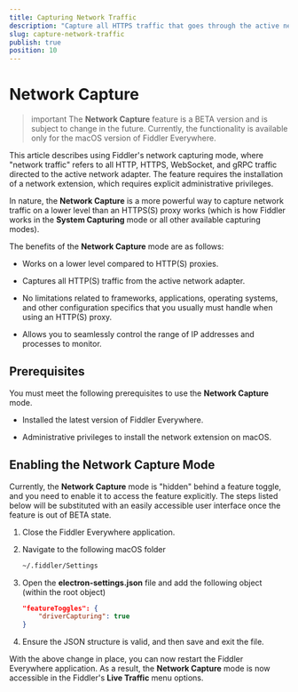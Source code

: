 ```yaml
---
title: Capturing Network Traffic
description: "Capture all HTTPS traffic that goes through the active network adapter."
slug: capture-network-traffic
publish: true
position: 10
---
```


# Network Capture

>important The **Network Capture** feature is a BETA version and is subject to change in the future. Currently, the functionality is available only for the macOS version of Fiddler Everywhere.

This article describes using Fiddler's network capturing mode, where "network traffic" refers to all HTTP, HTTPS, WebSocket, and gRPC traffic directed to the active network adapter. The feature requires the installation of a network extension, which requires explicit administrative privileges.

In nature, the **Network Capture** is a more powerful way to capture network traffic on a lower level than an HTTPS(S) proxy works (which is how Fiddler works in the **System Capturing** mode or all other available capturing modes). 

The benefits of the **Network Capture** mode are as follows:

- Works on a lower level compared to HTTP(S) proxies.

- Captures all HTTP(S) traffic from the active network adapter. 

- No limitations related to frameworks, applications, operating systems, and other configuration specifics that you usually must handle when using an HTTP(S) proxy.

- Allows you to seamlessly control the range of IP addresses and processes to monitor.

## Prerequisites

You must meet the following prerequisites to use the **Network Capture** mode.

- Installed the latest version of Fiddler Everywhere.

- Administrative privileges to install the network extension on macOS.

## Enabling the Network Capture Mode

Currently, the **Network Capture** mode is "hidden" behind a feature toggle, and you need to enable it to access the feature explicitly. The steps listed below will be substituted with an easily accessible user interface once the feature is out of BETA state.


1. Close the Fiddler Everywhere application.

1. Navigate to the following macOS folder

    ```bash
    ~/.fiddler/Settings
    ```

1. Open the **electron-settings.json** file and add the following object (within the root object)

    ```JSON
    "featureToggles": {
        "driverCapturing": true
    }
    ```
1. Ensure the JSON structure is valid, and then save and exit the file.

With the above change in place, you can now restart the Fiddler Everywhere application. As a result, the **Network Capture** mode is now accessible in the Fiddler's **Live Traffic** menu options.